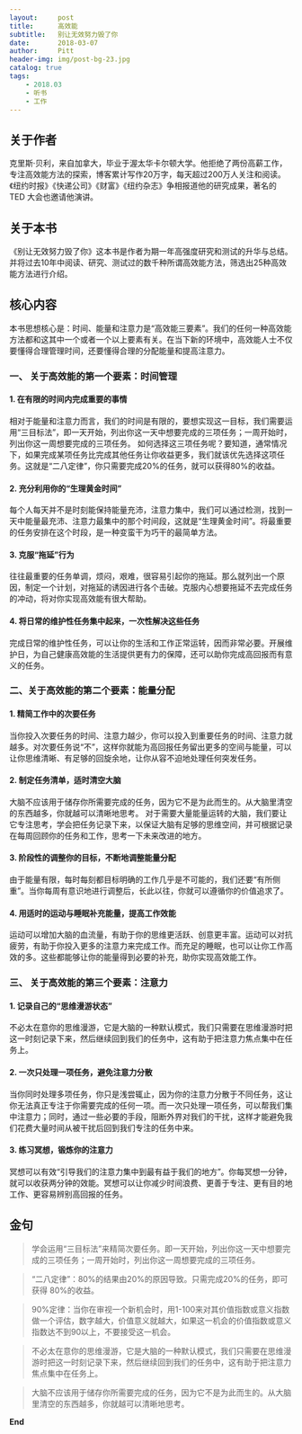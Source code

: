 ```yaml
---
layout:     post
title:      高效能
subtitle:   别让无效努力毁了你
date:       2018-03-07
author:     Pitt
header-img: img/post-bg-23.jpg
catalog: true
tags:
    - 2018.03
    - 听书
    - 工作
---
```


## 关于作者
克里斯·贝利，来自加拿大，毕业于渥太华卡尔顿大学。他拒绝了两份高薪工作，专注高效能方法的探索，博客累计写作20万字，每天超过200万人关注和阅读。《纽约时报》《快递公司》《财富》《纽约杂志》争相报道他的研究成果，著名的 TED 大会也邀请他演讲。

## 关于本书
《别让无效努力毁了你》这本书是作者为期一年高强度研究和测试的升华与总结。并将过去10年中阅读、研究、测试过的数千种所谓高效能方法，筛选出25种高效能方法进行介绍。

## 核心内容
本书思想核心是：时间、能量和注意力是“高效能三要素”。我们的任何一种高效能方法都和这其中一个或者一个以上要素有关。在当下新的环境中，高效能人士不仅要懂得合理管理时间，还要懂得合理的分配能量和提高注意力。  
 

### 一、 关于高效能的第一个要素：时间管理

#### 1. 在有限的时间内完成重要的事情
相对于能量和注意力而言，我们的时间是有限的，要想实现这一目标，我们需要运用“三目标法”，即一天开始，列出你这一天中想要完成的三项任务；一周开始时，列出你这一周想要完成的三项任务。
如何选择这三项任务呢？要知道，通常情况下，如果完成某项任务比完成其他任务让你收益更多，我们就该优先选择这项任务。这就是“二八定律”，你只需要完成20%的任务，就可以获得80%的收益。

#### 2. 充分利用你的“生理黄金时间”
每个人每天并不是时刻能保持能量充沛，注意力集中，我们可以通过检测，找到一天中能量最充沛、注意力最集中的那个时间段，这就是“生理黄金时间”。将最重要的任务安排在这个时段，是一种变蛮干为巧干的最简单方法。

#### 3. 克服“拖延”行为
往往最重要的任务单调，烦闷，艰难，很容易引起你的拖延。那么就列出一个原因，制定一个计划，对拖延的诱因进行各个击破。克服内心想要拖延不去完成任务的冲动，将对你实现高效能有很大帮助。

#### 4. 将日常的维护性任务集中起来，一次性解决这些任务
完成日常的维护性任务，可以让你的生活和工作正常运转，因而非常必要。开展维护日，为自己健康高效能的生活提供更有力的保障，还可以助你完成高回报而有意义的任务。

### 二、关于高效能的第二个要素：能量分配
#### 1. 精简工作中的次要任务
当你投入次要任务的时间、注意力越少，你可以投入到重要任务的时间、注意力就越多。对次要任务说“不”，这样你就能为高回报任务留出更多的空间与能量，可以让你思维清晰、有足够的回旋余地，让你从容不迫地处理任何突发任务。

#### 2. 制定任务清单，适时清空大脑
大脑不应该用于储存你所需要完成的任务，因为它不是为此而生的。从大脑里清空的东西越多，你就越可以清晰地思考。
对于需要大量能量运转的大脑，我们要让它专注思考，学会把任务记录下来，以保证大脑有足够的思维空间，并可根据记录在每周回顾你的任务和工作，思考一下未来改进的地方。

#### 3. 阶段性的调整你的目标，不断地调整能量分配
由于能量有限，每时每刻都目标明确的工作几乎是不可能的，我们还要“有所侧重”。当你每周有意识地进行调整后，长此以往，你就可以遵循你的价值追求了。

#### 4. 用适时的运动与睡眠补充能量，提高工作效能
运动可以增加大脑的血流量，有助于你的思维更活跃、创意更丰富。运动可以对抗疲劳，有助于你投入更多的注意力来完成工作。而充足的睡眠，也可以让你工作高效的多。这些都能够让你的能量得到必要的补充，助你实现高效能工作。

### 三、 关于高效能的第三个要素：注意力
#### 1. 记录自己的“思维漫游状态”
不必太在意你的思维漫游，它是大脑的一种默认模式，我们只需要在思维漫游时把这一时刻记录下来，然后继续回到我们的任务中，这有助于把注意力焦点集中在任务上。

#### 2. 一次只处理一项任务，避免注意力分散
当你同时处理多项任务，你只是浅尝辄止，因为你的注意力分散于不同任务，这让你无法真正专注于你需要完成的任何一项。而一次只处理一项任务，可以帮我们集中注意力；同时，通过一些必要的手段，阻断外界对我们的干扰，这样才能避免我们花费大量时间从被干扰后回到我们专注的任务中来。

#### 3. 练习冥想，锻炼你的注意力
冥想可以有效“引导我们的注意力集中到最有益于我们的地方”。你每冥想一分钟，就可以收获两分钟的效能。冥想可以让你减少时间浪费、更善于专注、更有目的地工作、更容易辨别高回报的任务。 

## 金句
> 学会运用“三目标法”来精简次要任务。即一天开始，列出你这一天中想要完成的三项任务；一周开始时，列出你这一周想要完成的三项任务。

> “二八定律”：80%的结果由20%的原因导致。只需完成20%的任务，即可获得 80%的收益。

> 90%定律：当你在审视一个新机会时，用1-100来对其价值指数或意义指数做一个评估，数字越大，价值意义就越大，如果这一机会的价值指数或意义指数达不到90以上，不要接受这一机会。

> 不必太在意你的思维漫游，它是大脑的一种默认模式，我们只需要在思维漫游时把这一时刻记录下来，然后继续回到我们的任务中，这有助于把注意力焦点集中在任务上。

> 大脑不应该用于储存你所需要完成的任务，因为它不是为此而生的。从大脑里清空的东西越多，你就越可以清晰地思考。

**End**
